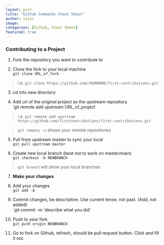 ```yaml
---
layout: post
title: "Github Commands Cheat Sheet"
author: tyler
image:
categories: [Github, Cheat Sheet]
featured: true
---
```


### Contributing to a Project

1. Fork the repository you want to contribute to

2. Clone the fork to your local machine  
	`git clone URL_of_fork`  
> i.e. `git clone https://github.com/YOURNAME/first-contributions.git`

3. cd into new directory

4. Add url of the original project as the upstream repository  
	'git remote add upstream URL_of_project`  
> i.e. `git remote add upstream https://github.com/firstcontributions/first-contributions.git`  

> `git remote -v` shows your remote repositories

5. Pull from upstream master to sync your local  
	`git pull upstream master`

6. Create new local branch (best not to work on master/main)  
	`git checkout -b NEWBRANCH`  
> `git branch` will show your local branches 

7. **Make your changes**

8. Add your changes   
	`git add -A`

9. Commit changes, be descriptive. Use current tense, not past. (Add, not added)  
	`git commit -m 'describe what you did'

10. Push to your fork  
	`git push origin NEWBRANCH`

11. Go to fork on Github, refresh, should be pull request button. Click and fill it out.   
